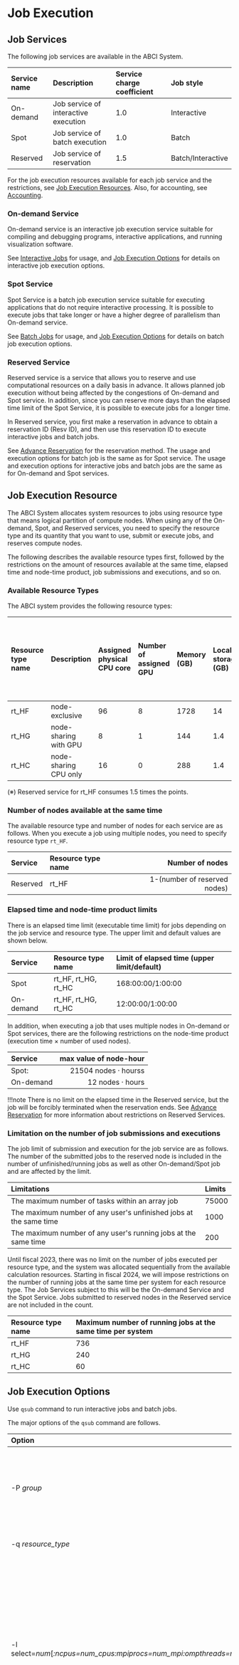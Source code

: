 # Job Execution

## Job Services

The following job services are available in the ABCI System.

| Service name | Description | Service charge coefficient | Job style |
|:--|:--|:--|:--|
| On-demand | Job service of interactive execution | 1.0 | Interactive |
| Spot | Job service of batch execution | 1.0 | Batch |
| Reserved | Job service of reservation | 1.5 | Batch/Interactive |

For the job execution resources available for each job service and the restrictions, see [Job Execution Resources](#job-execution-resource). Also, for accounting, see [Accounting](#accounting).

### On-demand Service

On-demand service is an interactive job execution service suitable for compiling and debugging programs, interactive applications, and running visualization software.

See [Interactive Jobs](#interactive-jobs) for usage, and [Job Execution Options](#job-execution-options) for details on interactive job execution options.

### Spot Service

Spot Service is a batch job execution service suitable for executing applications that do not require interactive processing. It is possible to execute jobs that take longer or have a higher degree of parallelism than On-demand service.

See [Batch Jobs](#batch-jobs) for usage, and [Job Execution Options](#job-execution-options) for details on batch job execution options.

### Reserved Service

Reserved service is a service that allows you to reserve and use computational resources on a daily basis in advance. It allows planned job execution without being affected by the congestions of On-demand and Spot service. In addition, since you can reserve more days than the elapsed time limit of the Spot Service, it is possible to execute jobs for a longer time.

In Reserved service, you first make a reservation in advance to obtain a reservation ID (Resv ID), and then use this reservation ID to execute interactive jobs and batch jobs.

See [Advance Reservation](#advance-reservation) for the reservation method. The usage and execution options for batch job is the same as for Spot service.
The usage and execution options for interactive jobs and batch jobs are the same as for On-demand and Spot services.

## Job Execution Resource

The ABCI System allocates system resources to jobs using resource type that means logical partition of compute nodes.
When using any of the On-demand, Spot, and Reserved services, you need to specify the resource type and its quantity that you want to use, submit or execute jobs, and reserves compute nodes.

The following describes the available resource types first, followed by the restrictions on the amount of resources available at the same time, elapsed time and node-time product, job submissions and executions, and so on.

### Available Resource Types

The ABCI system provides the following resource types:

| Resource type name | Description | Assigned physical CPU core | Number of assigned GPU | Memory (GB) | Local storage (GB) | ABCI points per hour for Spot and On-demand (※) |
|:--|:--|:--|:--|:--|:--|:--|
| rt\_HF | node-exclusive | 96 | 8 | 1728 | 14 | 7.5 |
| rt\_HG | node-sharing<br>with GPU | 8 | 1 | 144 | 1.4 | 1.5 |
| rt\_HC | node-sharing<br>CPU only | 16 | 0 | 288 | 1.4 | 0.5 |

(※) Reserved service for rt_HF consumes 1.5 times the points.

### Number of nodes available at the same time

The available resource type and number of nodes for each service are as follows. When you execute a job using multiple nodes, you need to specify resource type `rt_HF`.

| Service | Resource type name | Number of nodes |
|:--|:--|--:|
| Reserved  | rt\_HF       | 1-(number of reserved nodes) |

### Elapsed time and node-time product limits

There is an elapsed time limit (executable time limit) for jobs depending on the job service and resource type. The upper limit and default values are shown below.

| Service | Resource type name | Limit of elapsed time (upper limit/default) |
|:--|:--|:--|
| Spot      | rt\_HF, rt\_HG, rt\_HC | 168:00:00/1:00:00 |
| On-demand | rt\_HF, rt\_HG, rt\_HC | 12:00:00/1:00:00 |

In addition, when executing a job that uses multiple nodes in On-demand or Spot services, there are the following restrictions on the node-time product (execution time &times; number of used nodes).

| Service | max value of node-hour |
|:--|--:|
| Spot:                         | 21504 nodes &middot; hourss |
| On-demand                                     |    12 nodes &middot; hours |

!!!note
    There is no limit on the elapsed time in the Reserved service, but the job will be forcibly terminated when the reservation ends. See [Advance Reservation](#advance-reservation) for more information about restrictions on Reserved Services.

### Limitation on the number of job submissions and executions

The job limit of submission and execution for the job service are as follows. 
The number of the submitted jobs to the reserved node is included in the number of unfinished/running jobs as well as other On-demand/Spot job and are affected by the limit.

| Limitations                                                       | Limits  |
| :--                                                               | :--     |
| The maximum number of tasks within an array job                   | 75000   |
| The maximum number of any user's unfinished jobs at the same time | 1000    |
| The maximum number of any user's running jobs at the same time    | 200     |

Until fiscal 2023, there was no limit on the number of jobs executed per resource type, and the system was allocated sequentially from the available calculation resources. Starting in fiscal 2024, we will impose restrictions on the number of running jobs at the same time per system for each resource type.
The Job Services subject to this will be the On-demand Service and the Spot Service.
Jobs submitted to reserved nodes in the Reserved service are not included in the count.

| Resource type name | Maximum number of running jobs at the same time per system |
|:--|:--|
| rt_HF | 736 |
| rt_HG | 240 |
| rt_HC | 60 |

## Job Execution Options

Use `qsub` command to run interactive jobs and batch jobs.

The major options of the `qsub` command are follows.

| Option | Description |
|:--|:--|
| -P *group* | Specify ABCI user group. You can only specify the ABCI group to which your ABCI account belongs. (mandatory) |
| -q *resource_type* | Specify resource type (mandatory) |
| -l select=*num*[*:ncpus=num_cpus:mpiprocs=num_mpi:ompthreads=num_omp*] | Specify the number of nodes with *num* and the number of CPUs corresponding to each resource type with *num_cpus*, the number of MPI processes with *num_mpi*, and the number of threads with *num_omp*. (mandatory) |
| -l walltime=[*HH:MM:*]*SS* | Specify elapsed time by [*HH:MM:*]*SS*. When execution time of job exceed specified time, job is rejected. |
| -N name | Specify the job name with *name*. The default is the job script name. |
| -o *stdout_name* | Specify standard output stream of job |
| -j oe | Specify standard error stream is merged into standard output stream |

## Interactive Jobs

To run an interactive job, add the `-I` option to the `qsub` command.

```
$ qsub -I -P group -q resource_type -l select=num [options]
```

Example) Executing an interactive job (On-demand service)

```
[username@login1 ~]$ qsub -I -P grpname -q rt_HF -l select=1
[username@hnode001 ~]$ 
```

!!! note
    If ABCI point is insufficient when executing an interactive job with On-demand service, the execution is failed.

## Batch Jobs

To run a batch job on the ABCI System, you need to make a job script in addition to execution program.
The job script is described job execute option, such as resource type, elapsed time limit, etc., and executing command sequence.

```bash
#!/bin/sh
#PBS -q rt_HF
#PBS -l select=1
#PBS -l walltime=1:23:45
#PBS -P grpname

cd ${PBS_O_WORKDIR}

[Initialization of Environment Modules]
[Setting of Environment Modules]
[Executing program]
```

Example) Sample job script executing program with CUDA

```bash
#!/bin/sh
#PBS -q rt_HF
#PBS -l select=1
#PBS -l walltime=1:23:45
#PBS -P grpname

cd ${PBS_O_WORKDIR}

source /etc/profile.d/modules.sh
module load cuda/12.6/12.6.1
./a.out
```

### Submit a batch job

To submit a batch job, use the `qsub` command. The job ID is displayed after submission. 

```
$ qsub job_script
```

Example) Submission job script run.sh as a batch job (Spot service)

```
[username@login1 ~]$ qsub run.sh
1234.pbs1
```

!!! note
    If ABCI point is insufficient when executing a batch job with Spot service, the execution is failed.

### Job submission error

If the batch job submission is successful, the exit status of the `qsub` command will be `0`.
If it fails, it will be a non-zero value and an error message will appear.

### Show the status of batch jobs

To show the current status of batch jobs submitted by the user, use the `qstat` command.

```
$ qstat [option]
```

The major options of the `qstat` command are follows.

| Option | Description |
|:--|:--|
| -f | Display detailed information about job |
| -a | Display additional information about job, including the number of nodes used |

Example)

```
[username@login1 ~]$ qstat
Job id                 Name             User              Time Use S Queue
---------------------  ---------------- ----------------  -------- - -----
12345.pbs1              run.sh           username          00:01:23 R rt_HF
```

| Field | Description |
|:--|:--|
| Job id | Job ID |
| Name | Job name |
| User | Job owner |
| Time Use | CPU usage time of the job |
| S | Job status (R: running, Q: queued, F: finished, S: suspended, E: exiting) |
| Queue | Resource type |


To show the current status of batch jobs for the group you belong to, use the `qgstat` command.

```
$ qgstat [option]
```

The major options of the `qgstat` command are follows.

| Option | Description |
|:--|:--|
| -f | Display detailed information about job |
| -a | Display additional information about job, including the number of nodes used |

Example)

```
[username@login1 ~]$ qgstat
Job id                 Name             User              Time Use S Queue
---------------------  ---------------- ----------------  -------- - -----
12345.pbs1             run01.sh         username01        00:01:23 R rt_HF
23456.pbs1             run02.sh         username02        00:01:23 R rt_HF
```

| Field | Description |
|:--|:--|
| Job id | Job ID |
| Name | Job name |
| User | Job owner |
| Time Use | CPU usage time of the job |
| S | Job status (R: running, Q: queued, F: finished, S: suspended, E: exiting) |
| Queue | Resource type |


### Delete a batch job

To delete a batch job, use the `qdel` command.

```
$ qdel job_ID
```

Example) Delete a batch job

```
[username@login1 ~]$ qstat
Job id                 Name             User              Time Use S Queue
---------------------  ---------------- ----------------  -------- - -----
12345.pbs1              run.sh           username          00:01:23 R rt_HF
[username@login1 ~]$ qdel 12345.pbs1
[username@login1 ~]$
```


### Stdout and Stderr of Batch Jobs

Standard output file and standard error output file are written to job execution directory, or to files specified at job submission.
Standard output generated during a job execution is written to a standard output file and error messages generated during the
job execution to a standard error output file if no standard output and standard err output files are specified at job submission,
the following files are generated for output.

- *JOB_NAME*.o*NUM_JOB_ID*  ---  Standard output file
- *JOB_NAME*.e*NUM_JOB_ID*  ---  Standard error output file


## Environment Variables

During job execution, the following environment variables are available for the executing job script/binary.

| Variable Name | Description |
|:--|:--|
| PBS\_ENVIRONMENT         | For batch jobs, 'PBS\_BATCH' is set, and for interactive jobs, 'PBS\_INTERACTIVE' is set. |
| PBS\_JOBID             | Job ID |
| PBS\_JOBNAME           | Name of the PBS job. |
| PBS\_NODEFILE  | The absolute path includes only hosts assigned by PBS |
| PBS\_LOCALDIR | The local storage path assigned by PBS |
| PBS\_O\_WORKDIR     | The working directory path of the job submitter |

!!! warning
    Do not change these environment variables in a job because they are reserved by the job scheduler and may affect the job scheduler's behavior.

## Advance Reservation

In the case of Reserved service, job execution can be scheduled by reserving compute node in advance.

The maximum number of nodes and the node-time product that can be reserved for this service is "Maximum reserved nodes per reservation" and "Maximum reserved node time per reservation" in the following table. In addition, in this service, the user can only execute jobs with the maximum number of reserved nodes. Note that there is an upper limit on "Maximum number of nodes can be reserved at once per system" for the entire system, so you may only be able to make reservations that fall below "Maximum reserved nodes per reservation" or you may not be able to make reservations. [Each resource types](#available-resource-types) are available for reserved compute nodes.

| Item | Setting Value |
|:--|:--|
| Minimum reservation days | 1 day |
| Maximum reservation days | 60 days |
| Maximum number of nodes can be reserved at once per ABCI group | 192 nodes |
| Maximum number of nodes can be reserved at once per system | 384 nodes |
| Minimum reserved nodes per reservation | 1 nodes |
| Maximum reserved nodes per reservation | 192 nodes |
| Maximum reserved node time per reservation | 64,512 nodes x hour |

### Make a reservation

To make a reservation compute node, use `qrsub` command.
When the reservation is completed, a reservation ID will be issued. Please specify this reservation ID when using the reserved node.

!!! warning
    Making reservation of compute node is permitted to a Responsible Person or User Administrators.

```
$ qrsub options
```

| Option | Description |
|:--|:--|
| -R *YYMMDD* | Specify start reservation date (format: YYMMDD) |
| -D *days* | Specify reservation day. |
| -P *group* | Specify ABCI UserGroup |
| -N *name* | Specify reservation name. Up to 230 characters can be specified, consisting of alphanumeric characters and the symbols `+-_.`, excluding spaces. |
| -n *numnodes* | Specify the number of nodes. |

Example) Make a reservation 4 compute nodes (H) from 2025/01/15 to 1 week (7 days)

```
[username@login1 ~]$ qrsub -R 250115 -D 7 -P grpname -n 4 -N "Reserve_for_AI"
R1234.pbs1 UNCONFIRMED
```


The ABCI points are consumed when complete reservation.
In addition, the issued reservation ID can be used for the ABCI accounts belonging to the ABCI group specified at the time of reservation.

!!! note
    If the number of nodes that can be reserved is less than the number of nodes specified by the `qrsub` command, the reservation acquisition fails with error messages.

### Show the status of reservations

To show the current status of reservations, use the `qrstat` command.

```
$ qrstat [option]
```

The major options of the `qrstat` command are follows.

| Option | Description |
|:--|:--|
| -f, -F | Display detailed information about reservations |

Example)

```
[username@login1 ~]$ qrstat
Resv ID         Queue         User     State             Start / Duration / End
-------------------------------------------------------------------------------
R1234.pbs1      R1234         usrname  RN            Wed 10:40 / 1506000 / Sat Feb 01 21:00
```

| Field | Description |
|:-|:-|
| Resv ID | Reservation ID (Resv ID) |
| Queue| Queue name |
| User | Executing user |
| State | Status of reservation(CO: Reservation confirmed, RN: Reservation running) |
| Start | Start reservation date (start time is 10:00 a.m. at all time) |
| Duration | Reservation term (seconds) |
| End | End reservation date (end time is 9:30 a.m. at all time) |

### Cancel a reservation

!!! warning
    Canceling reservation is permitted to a Responsible Person or User Administrators.

To cancel a reservation, use the `qrdel` command. If you specify a reservation ID that does not exist or a reservation ID that you do not have deletion permission for, an error occurs and any reservations are not canceled.

Example) Cancel a reservation

```
[username@login1 ~]$ qrdel R1234.pbs1
```

### How to use reserved node  

To run a job to a reserved compute node, use the `-q` option of the `qsub` command to specify the reservation queue. The reservation queue can be identified by the string before the dot (`.`) in the reservation ID, or by checking the `Queue` column in the output of the `qrstat` command.

Additionally, to specify the resource type to be used on the reserved node, use the `-v RTYPE={resource_type}` option of the qsub command.

Example) Execute an interactive job of `rt_HG` on compute node reserved with reservation ID `R1234.pbs1`.

```
[username@login1 ~]$ qsub -I -P grpname -q R1234 -v RTYPE=rt_HG -l select=1
[username@hnode001 ~]$ 
```

Example) Submit a batch job of `rt_HG` on compute node reserved with reservation ID `R1234.pbs1`.

```
[username@login1 ~]$ qsub -P grpname -q R1234 -v RTYPE=rt_HG -l select=1 run.sh
9290.pbs1
```

!!! note
    - You must specify ABCI group that you specified when making reservation.
    - The batch job can be submitted immediately after making reservation, until reservation start time.
    - The batch job submitted before resevation start time can be deleted with `qdel` command.
    - If a reservation is deleted before reservation start time, batch jobs submitted to the reservation will be deleted.
    - At reservation end time, running jobs are killed.

### Cautions for Using reserved node

Advance Reservation does not guarantee the health of the compute node for the duration. Some reserved compute nodes may become unavailable while they are in use. Please check the following points.

* To check the availability status of the reserved compute nodes, using the `qrstat -f Resv ID` command. 
* If some reserved compute nodes appear unavailable status the day before the reservation start date, consider canceling the reservation and making the reservation again. 
* For example, if the compute node becomes unavailable during the reservation period, please check [Contact](./contact.md) and contact <abci3-qa@abci.ai>.

!!! note
    - Reservation can be canceled by 9:00 p.m. of the day before the reservation starts.  
    - Reservation cannot make when there is no free compute node.  
    - Hardware failures are handled properly. Please refrain from inquiring about unavailability before the day before the reservation starts.  
    - Requests to change the number of reserved compute nodes or to extend the reservation period can not be accepted.

Example) Check the nodes reserved with reservation ID `R1234.pbs1`.
```
[username@login1 ~]$ qrsub -R 250115 -D 7 -P grpname -n 3 -N "Reserve_for_AI"
R1234.pbs1 UNCONFIRMED
[username@login1 ~]$ qrstat -f R1234.pbs1
(skip)
resv_nodes = (hnode015[0]:ncpus=96+hnode015[1]:ncpus=96)+(hnode021[0]:ncpus=96+hnode021[1]:ncpus=96)+(hnode022[0]:ncpus=96+hnode022[1]:ncpus=96)
Authorized_Users = username@login2
Authorized_Groups = groupname
```

## Accounting

### On-demand and Spot services

In On-demand and Spot services, when starting a job, the ABCI point scheduled
for job is calculated by limited value of elapsed time, and subtract processing is executed.
When a job finishes, the ABCI point is calculated again by actual elapsed time, and repayment process is executed.

Please refer to the [accounting information](https://abci.ai/en/how_to_use/tariffs.html) for the charges related to On-demand and Spot services.

!!! note
    * The five and under decimal places is rounding off.
    * If the elapsed time of job execution is less than the minimum elapsed time(1.8 seconds), ABCI point calculated based on the minimum elapsed time.

### Reserved Service

In Reserved service, when completing a reservation, the ABCI point is calculated by
a period of reservation, end subtract processing is executed.
The repayment process is not executed unless reservation is cancelled.
The points are counted as the usage points of the person responsible for the use of the group.

Please refer to the [accounting information](https://abci.ai/en/how_to_use/tariffs.html) for the charges.

!!! note
    Reservation for Compute Node (H) is treated as resource type rt_HF.
